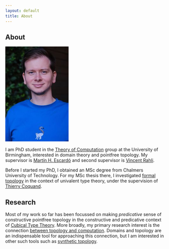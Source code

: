 ```yaml
---
layout: default
title: About
---
```


## About

<img src="/assets/images/maki-de-madagascar.jpg" alt="Maki de Madagascar"/>

I am PhD student in the [Theory of Computation][1] group at the University of
Birmingham, interested in domain theory and pointfree topology. My supervisor is
[Martín H. Escardó][2] and second supervisor is [Vincent Rahli][3].

Before I started my PhD, I obtained an MSc degree from Chalmers University of
Technology. For my MSc thesis there, I investigated [formal topology][4] in the
context of univalent type theory, under the supervision of [Thierry Coquand][5].

## Research

Most of my work so far has been focussed on making _predicative_ sense of
constructive pointfree topology in the constructive and predicative context of
[Cubical Type Theory][13]. More broadly, my primary research interest is the
connection [between topology and computation][12]. Domains and topology are an
indispensable tool for approaching this connection, but I am interested in other
such tools such as [synthetic topology][10].

[1]: https://www.birmingham.ac.uk/research/activity/computer-science/theory-of-computation
[2]: https://www.cs.bham.ac.uk/~mhe
[3]: https://www.cs.bham.ac.uk/~rahliv
[4]: http://www.cse.chalmers.se/~coquand/formal.html
[5]: http://www.cse.chalmers.se/~coquand/
[6]: https://en.wikipedia.org/wiki/Univalent_foundations
[10]: https://www.sciencedirect.com/science/article/pii/S1571066104051357
[11]: https://www.worldscientific.com/worldscibooks/10.1142/12263
[12]: https://www.cs.bham.ac.uk/~mhe/.talks/popl2012/escardo-popl2012.pdf#page=24
[13]: https://ncatlab.org/nlab/show/cubical+type+theory
